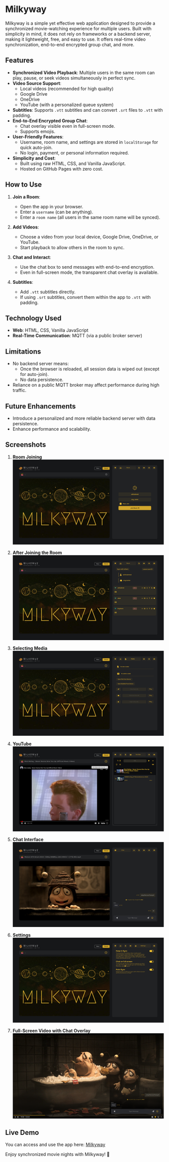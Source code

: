 # Milkyway

Milkyway is a simple yet effective web application designed to provide a synchronized movie-watching experience for multiple users. Built with simplicity in mind, it does not rely on frameworks or a backend server, making it lightweight, free, and easy to use. It offers real-time video synchronization, end-to-end encrypted group chat, and more.

## Features

- **Synchronized Video Playback**: Multiple users in the same room can play, pause, or seek videos simultaneously in perfect sync.
- **Video Source Support**:
  - Local videos (recommended for high quality)
  - Google Drive
  - OneDrive
  - YouTube (with a personalized queue system)
- **Subtitles**: Supports `.vtt` subtitles and can convert `.srt` files to `.vtt` with padding.
- **End-to-End Encrypted Group Chat**:
  - Chat overlay visible even in full-screen mode.
  - Supports emojis.
- **User-Friendly Features**:
  - Username, room name, and settings are stored in `localStorage` for quick auto-join.
  - No login, payment, or personal information required.
- **Simplicity and Cost**:
  - Built using raw HTML, CSS, and Vanilla JavaScript.
  - Hosted on GitHub Pages with zero cost.

## How to Use

1. **Join a Room**:
   - Open the app in your browser.
   - Enter a `username` (can be anything).
   - Enter a `room name` (all users in the same room name will be synced).

2. **Add Videos**:
   - Choose a video from your local device, Google Drive, OneDrive, or YouTube.
   - Start playback to allow others in the room to sync.

3. **Chat and Interact**:
   - Use the chat box to send messages with end-to-end encryption.
   - Even in full-screen mode, the transparent chat overlay is available.

4. **Subtitles**:
   - Add `.vtt` subtitles directly.
   - If using `.srt` subtitles, convert them within the app to `.vtt` with padding.

## Technology Used

- **Web**: HTML, CSS, Vanilla JavaScript
- **Real-Time Communication**: MQTT (via a public broker server)

## Limitations

- No backend server means:
  - Once the browser is reloaded, all session data is wiped out (except for auto-join).
  - No data persistence.
- Reliance on a public MQTT broker may affect performance during high traffic.

## Future Enhancements

- Introduce a personalized and more reliable backend server with data persistence.
- Enhance performance and scalability.

## Screenshots

1. **Room Joining**
   ![Room Joining](./readme-screenshots/room-joining.png)

2. **After Joining the Room**
   ![After Joining](./readme-screenshots/after-joining.png)

3. **Selecting Media**
   ![Selecting Media](./readme-screenshots/selecting-media.png)

4. **YouTube**
   ![YouTube](./readme-screenshots/youtube.png)

4. **Chat Interface**
   ![Chat Interface](./readme-screenshots/chat-interface.png)

5. **Settings**
   ![Settings](./readme-screenshots/settings.png)

6. **Full-Screen Video with Chat Overlay**
   ![Full-Screen Chat Overlay](./readme-screenshots/fullscreen-chat-overlay.png)

## Live Demo

You can access and use the app here: [Milkyway](https://withtahmid.github.io/milkyway)


Enjoy synchronized movie nights with Milkyway! 🚀